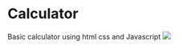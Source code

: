 # Calculator
Basic calculator using html css and Javascript
<img src="https://lh3.googleusercontent.com/iKAK8H-IrLLP_y4XIYh4OpOdVu4Ul-Rtx2POFxnFvYFwRRnDpdd7Xty3ozcDkNtkbWUXc0S_-9xudxVVVHe09Atm7G7ZcoC7rKoh8Kzgt5xPAzrEg8ioBgWPlp4SXPW8getoitJF1dpWMYt3Ir3fSwguUMtEYNA3_zPoEs_7_tlOuu5nGOnQU2aTHRn-dSDUAHZuqHHnFxmr5wAkDA2FFr-Z-kIZ081cagjiCy-3eAcRss9zf9qCDwhab3QP6qi266s90VGcvhE96TT1tL7BOMpsIbxjfxb7JlFA6Qrr3iqOjaz_xmw0Jv9gUByai8l4fLwvr1fMBsqPwlPp8D_Bj8eRacUpOFNRum2ljM-aB_dHsBEiKAE-Sg1NUXzhuowPrOQSIHfrv5Lz9Va5zzD6S5aAGv_QpyFePcnycUyPGcZR6caoXZByWsBgJ3C7WxieAQ6-FChKKWFNQUFF9N2puxGr_MxmvkdxCm3bhaqoNo1QB2GH_G8gI1pUKsLM20PU6LnMqk82fCLVZ5ImTnYItnxNdL9T8Ynyx-JHIWVPk-gx9OXns2lfPCiY6FddxuBHUF0K0HLvfKc7wpb2BZzMtSJQd6-jeZPhcRhOd2C5rX-4-6Lhw8jNrGyjOaCd4B005Tpj5OGv6tPTWyjsuqHU3USsvzD9CeufkVfMPo29LQsevObjR-9r_TUfS8K_gKe_bdySmsgX2df3No1rUql9aO-hRMQju3dcBeadBnu1VVizzzVL9RHvmhb9bB9LZTjNiHdlNsont6aBsH4z6GTKjLaSl0_nBWjwIzDhvyQP1E7mx1jHSLLBo9FCR-IzSa2IBb2SzPArXlF5bt_t8_um30_aSg9sQVFuu8xUICFi9vy7drBlPj5KBXRB2jFEDPE2YZjckTl96RP1AKR0HhUQyAzV9yyu-dozvVwMY9zQkpz3=w688-h852-s-no?authuser=0">
